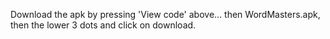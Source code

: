 Download the apk by pressing 'View code' above...
then WordMasters.apk,
then the lower 3 dots and click on download.
